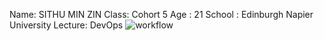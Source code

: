 Name: SITHU MIN ZIN
Class: Cohort 5
Age : 21
School : Edinburgh Napier University
Lecture: DevOps
![workflow](https://github.com/SithuMinZin-40501790/Sem/actions/workflows/main.yml/badge.svg)